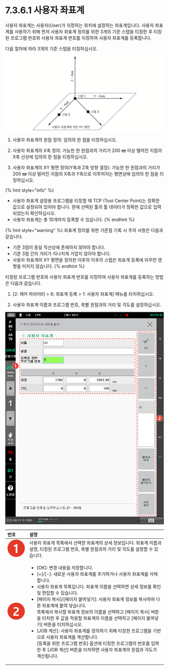# 7.3.6.1 사용자 좌표계

사용자 좌표계는 사용자\(User\)가 지정하는 위치에 설정하는 좌표계입니다. 사용자 좌표계를 사용하기 위해 먼저 사용자 좌표계 정의를 위한 3개의 기준 스텝을 티칭한 후 티칭된 프로그램 번호와 사용자 좌표계 번호를 지정하여 사용자 좌표계를 등록합니다.

다음 절차에 따라 3개의 기준 스텝을 티칭하십시오.



![&#xADF8;&#xB9BC; 57 &#xC0AC;&#xC6A9;&#xC790; &#xC88C;&#xD45C;&#xACC4; &#xC815;&#xC758;&#xB97C; &#xC704;&#xD55C; 3&#xAC1C;&#xC758; &#xAE30;&#xC900; &#xC2A4;&#xD15D; &#xD2F0;&#xCE6D; &#xBC29;&#xBC95;](../../../.gitbook/assets/image%20%28197%29.png)

1.	사용자 좌표계의 원점 정의: 임의의 한 점을 티칭하십시오.

2.	사용자 좌표계의 X축 정의: 가능한 한 원점과의 거리가 200 ㎜ 이상 떨어진 지점의 X축 선상에 임의의 한 점을 티칭하십시오.

3.	사용자 좌표계의 XY 평면 정의\(Y축과 Z축 방향 결정\): 가능한 한 원점과의 거리가 200 ㎜ 이상 떨어진 지점의 X축과 Y축으로 이루어지는 평면상에 임의의 한 점을 티칭하십시오.

{% hint style="info" %}
* 사용자 좌표계 설정용 프로그램을 티칭할 때 TCP \(Tool Center Point\)는 정확한 값으로 설정되어 있어야 합니다. 현재 선택된 툴의 툴 데이터가 정확한 값으로 입력되었는지 확인하십시오.
* 사용자 좌표계는 총 10개까지 등록할 수 있습니다.
{% endhint %}

{% hint style="warning" %}
좌표계 정의를 위한 기준점 기록 시 주의 사항은 다음과 같습니다.

* 기준 3점이 동일 직선상에 존재하지 않아야 합니다.
* 기준 3점 간의 거리가 지나치게 가깝지 않아야 합니다.
* 사용자 좌표계의 XY 평면을 정의한 이후의 이후의 스텝은 좌표계 등록에 아무런 영향을 미치지 않습니다.
{% endhint %}

티칭된 프로그램 번호와 사용자 좌표계 번호를 지정하여 사용자 좌표계를 등록하는 방법은 다음과 같습니다.

1.	\[2: 제어 파라미터 &gt; 6: 좌표계 등록 &gt; 1: 사용자 좌표계\] 메뉴를 터치하십시오.

2.	사용자 좌표계 이름과 프로그램 번호, 축별 원점과의 거리 및 각도를 설정하십시오.

![](../../../.gitbook/assets/image%20%28153%29.png)



<table>
  <thead>
    <tr>
      <th style="text-align:left">&#xBC88;&#xD638;</th>
      <th style="text-align:left">&#xC124;&#xBA85;</th>
    </tr>
  </thead>
  <tbody>
    <tr>
      <td style="text-align:left">
        <img src="../../../.gitbook/assets/c1.png" alt/>
      </td>
      <td style="text-align:left">&#xC0AC;&#xC6A9;&#xC790; &#xC88C;&#xD45C;&#xACC4; &#xBAA9;&#xB85D;&#xC5D0;&#xC11C;
        &#xC120;&#xD0DD;&#xD55C; &#xC88C;&#xD45C;&#xACC4;&#xC758; &#xC0C1;&#xC138;
        &#xC815;&#xBCF4;&#xC785;&#xB2C8;&#xB2E4;. &#xC88C;&#xD45C;&#xACC4; &#xC774;&#xB984;&#xACFC;
        &#xC124;&#xBA85;, &#xD2F0;&#xCE6D;&#xB41C; &#xD504;&#xB85C;&#xADF8;&#xB7A8;
        &#xBC88;&#xD638;, &#xCD95;&#xBCC4; &#xC6D0;&#xC810;&#xACFC;&#xC758; &#xAC70;&#xB9AC;
        &#xBC0F; &#xAC01;&#xB3C4;&#xB97C; &#xC124;&#xC815;&#xD560; &#xC218; &#xC788;&#xC2B5;&#xB2C8;&#xB2E4;.</td>
    </tr>
    <tr>
      <td style="text-align:left">
        <img src="../../../.gitbook/assets/c2.png" alt/>
      </td>
      <td style="text-align:left">
        <ul>
          <li>[OK]: &#xBCC0;&#xACBD; &#xB0B4;&#xC6A9;&#xC744; &#xC800;&#xC7A5;&#xD569;&#xB2C8;&#xB2E4;.</li>
          <li>[+]/[-]: &#xC0C8;&#xB85C;&#xC6B4; &#xC0AC;&#xC6A9;&#xC790; &#xC88C;&#xD45C;&#xACC4;&#xB97C;
            &#xCD94;&#xAC00;&#xD558;&#xAC70;&#xB098; &#xC0AC;&#xC6A9;&#xC790; &#xC88C;&#xD45C;&#xACC4;&#xB97C;
            &#xC0AD;&#xC81C;&#xD569;&#xB2C8;&#xB2E4;.</li>
          <li>&#xC0AC;&#xC6A9;&#xC790; &#xC88C;&#xD45C;&#xACC4; &#xBAA9;&#xB85D;&#xC785;&#xB2C8;&#xB2E4;.
            &#xC88C;&#xD45C;&#xACC4; &#xC774;&#xB984;&#xC744; &#xC120;&#xD0DD;&#xD558;&#xBA74;
            &#xC0C1;&#xC138; &#xC815;&#xBCF4;&#xB97C; &#xD655;&#xC778; &#xBC0F; &#xD3B8;&#xC9D1;&#xD560;
            &#xC218; &#xC788;&#xC2B5;&#xB2C8;&#xB2E4;.</li>
          <li>[&#xD398;&#xC774;&#xC9C0; &#xBCF5;&#xC0AC;]/[&#xD398;&#xC774;&#xC9C0;
            &#xBD99;&#xC5EC;&#xB123;&#xAE30;]: &#xC0AC;&#xC6A9;&#xC790; &#xC88C;&#xD45C;&#xACC4;
            &#xC815;&#xBCF4;&#xB97C; &#xBCF5;&#xC0AC;&#xD558;&#xC5EC; &#xB2E4;&#xB978;
            &#xC88C;&#xD45C;&#xACC4;&#xC5D0; &#xBD99;&#xC5EC; &#xB123;&#xC2B5;&#xB2C8;&#xB2E4;.
            <br
            />&#xBAA9;&#xB85D;&#xC5D0;&#xC11C; &#xBCF5;&#xC0AC;&#xD560; &#xC88C;&#xD45C;&#xACC4;
            &#xC815;&#xBCF4;&#xC758; &#xC774;&#xB984;&#xC744; &#xC120;&#xD0DD;&#xD558;&#xACE0;
            [&#xD398;&#xC774;&#xC9C0; &#xBCF5;&#xC0AC;] &#xBC84;&#xD2BC;&#xC744; &#xD130;&#xCE58;&#xD55C;
            &#xD6C4; &#xAC12;&#xC744; &#xC801;&#xC6A9;&#xD560; &#xC88C;&#xD45C;&#xACC4;&#xC758;
            &#xC774;&#xB984;&#xC744; &#xC120;&#xD0DD;&#xD558;&#xACE0; [&#xD398;&#xC774;&#xC9C0;
            &#xBD99;&#xC5EC;&#xB123;&#xAE30;] &#xBC84;&#xD2BC;&#xC744; &#xD130;&#xCE58;&#xD558;&#xC2ED;&#xC2DC;&#xC624;.</li>
          <li>[JOB &#xACC4;&#xC0B0;]: &#xC0AC;&#xC6A9;&#xC790; &#xC88C;&#xD45C;&#xACC4;&#xB97C;
            &#xC815;&#xC758;&#xD558;&#xAE30; &#xC704;&#xD574; &#xD2F0;&#xCE6D;&#xD55C;
            &#xD504;&#xB85C;&#xADF8;&#xB7A8;&#xC744; &#xAE30;&#xBC18;&#xC73C;&#xB85C;
            &#xC0AC;&#xC6A9;&#xC790; &#xC88C;&#xD45C;&#xACC4;&#xB97C; &#xACC4;&#xC0B0;&#xD569;&#xB2C8;&#xB2E4;.
            <br
            />[&#xB4F1;&#xB85D;&#xC744; &#xC704;&#xD55C; &#xD504;&#xB85C;&#xADF8;&#xB7A8;
            &#xBC88;&#xD638;] &#xC635;&#xC158;&#xC5D0; &#xD2F0;&#xCE6D;&#xD55C; &#xD504;&#xB85C;&#xADF8;&#xB7A8;&#xC758;
            &#xBC88;&#xD638;&#xB97C; &#xC785;&#xB825;&#xD55C; &#xD6C4; [JOB &#xACC4;&#xC0B0;]
            &#xBC84;&#xD2BC;&#xC744; &#xD130;&#xCE58;&#xD558;&#xBA74; &#xC0AC;&#xC6A9;&#xC790;
            &#xC88C;&#xD45C;&#xACC4;&#xC758; &#xC6D0;&#xC810;&#xACFC; &#xAC01;&#xB3C4;&#xAC00;
            &#xACC4;&#xC0B0;&#xB429;&#xB2C8;&#xB2E4;.</li>
        </ul>
      </td>
    </tr>
  </tbody>
</table>

